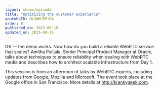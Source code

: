 ```yaml
---
layout: shows/episode
title: "Optimizing the customer experience"
youtubeID: NLXWKUDPiDA
order: 8
published_on: 2015-09-15
updated_on: 2015-09-15
---
```

OK — the demo works. Now how do you build a reliable WebRTC service that scales? Amitha Pulijala, Senior Principal Product Manager at Oracle, talks about techniques to ensure reliability when dealing with WebRTC media and describes how to architect scalable infrastructure from Day 1.

This session is from an afternoon of talks by WebRTC experts, including updates from Google, Mozilla and Microsoft. The event took place at the Google office in San Francisco. More details at http://krankygeek.com.
